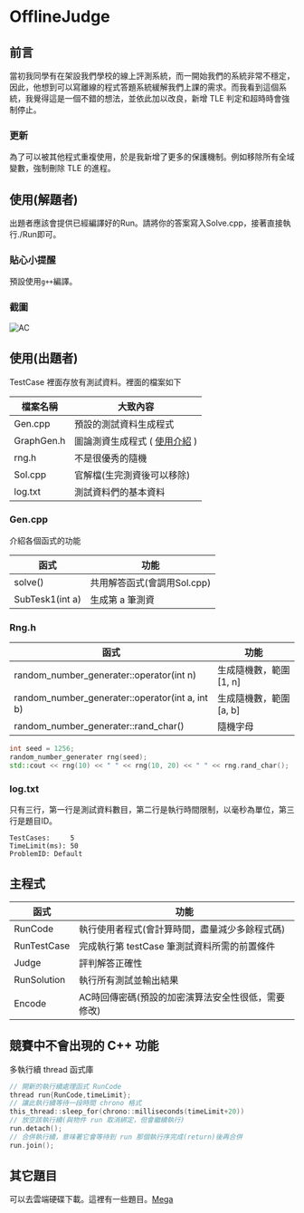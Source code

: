 # OfflineJudge
## 前言

當初我同學有在架設我們學校的線上評測系統，而一開始我們的系統非常不穩定，因此，他想到可以寫離線的程式答題系統緩解我們上課的需求。而我看到這個系統，我覺得這是一個不錯的想法，並依此加以改良，新增 TLE 判定和超時時會強制停止。

### 更新

為了可以被其他程式重複使用，於是我新增了更多的保護機制。例如移除所有全域變數，強制刪除 TLE 的進程。

## 使用(解題者)

出題者應該會提供已經編譯好的Run。請將你的答案寫入Solve.cpp，接著直接執行./Run即可。

### 貼心小提醒

預設使用`g++`編譯。

### 截圖

![AC](https://live.staticflickr.com/65535/52131824719_f3ef187894_o.png)

## 使用(出題者)

TestCase 裡面存放有測試資料。裡面的檔案如下

| 檔案名稱 | 大致內容 |
| --- | --- |
| Gen.cpp | 預設的測試資料生成程式 |
| GraphGen.h | 圖論測資生成程式 ( [使用介紹](https://mtmatt.page/misc/the-test-case-builder-of-graph-theory/) ) |
| rng.h | 不是很優秀的隨機 |
| Sol.cpp | 官解檔(生完測資後可以移除) |
| log.txt | 測試資料們的基本資料 |

### Gen.cpp

介紹各個函式的功能

| 函式 | 功能 |
| --- | --- |
| solve() | 共用解答函式(會調用Sol.cpp) |
| SubTesk1(int a) | 生成第 a 筆測資 |

### Rng.h

| 函式 | 功能 |
| --- | --- |
| random_number_generater::operator(int n) | 生成隨機數，範圍 [1, n] |
| random_number_generater::operator(int a, int b) | 生成隨機數，範圍 [a, b] |
| random_number_generater::rand_char() | 隨機字母 |

```cpp
int seed = 1256;
random_number_generater rng(seed);
std::cout << rng(10) << " " << rng(10, 20) << " " << rng.rand_char();
```

### log.txt

只有三行，第一行是測試資料數目，第二行是執行時間限制，以毫秒為單位，第三行是題目ID。

```
TestCases:     5
TimeLimit(ms): 50
ProblemID: Default
```

## 主程式

| 函式 | 功能 |
| --- | --- |
| RunCode | 執行使用者程式(會計算時間，盡量減少多餘程式碼) |
| RunTestCase | 完成執行第 testCase 筆測試資料所需的前置條件 |
| Judge | 評判解答正確性 |
| RunSolution | 執行所有測試並輸出結果 |
| Encode | AC時回傳密碼(預設的加密演算法安全性很低，需要修改) |

## 競賽中不會出現的 C++ 功能

多執行續 thread 函式庫

```cpp
// 開新的執行續處理函式 RunCode
thread run{RunCode,timeLimit};
// 讓此執行續等待一段時間 chrono 格式
this_thread::sleep_for(chrono::milliseconds(timeLimit+20))
// 放空該執行續(與物件 run 取消綁定，但會繼續執行)
run.detach();
// 合併執行續，意味著它會等待到 run 那個執行序完成(return)後再合併
run.join();
```

## 其它題目

可以去雲端硬碟下載。這裡有一些題目。[Mega](https://mega.nz/folder/HgdU3J4A#NjDnWXqIS6Ov_hDGnrbtkA)

